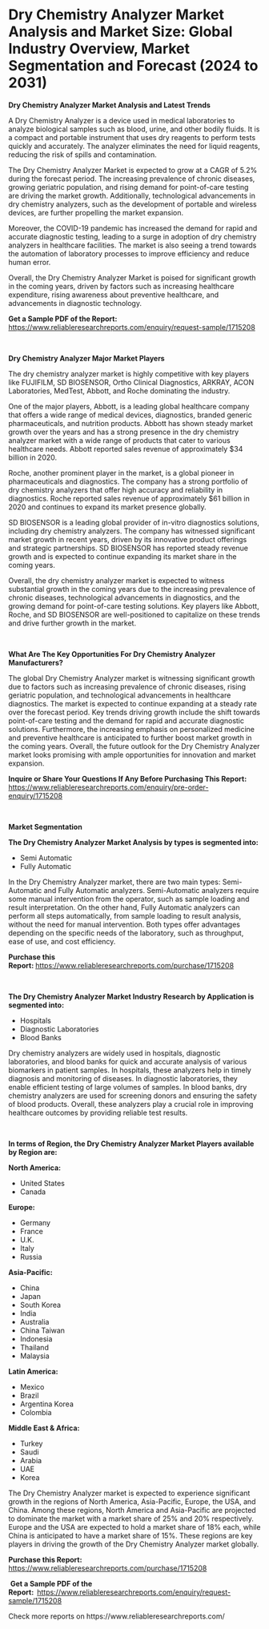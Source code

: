 <p><h1>Dry Chemistry Analyzer Market Analysis and Market Size: Global Industry Overview, Market Segmentation and Forecast (2024 to 2031)</h1></p><p><strong>Dry Chemistry Analyzer Market Analysis and Latest Trends</strong></p>
<p><p>A Dry Chemistry Analyzer is a device used in medical laboratories to analyze biological samples such as blood, urine, and other bodily fluids. It is a compact and portable instrument that uses dry reagents to perform tests quickly and accurately. The analyzer eliminates the need for liquid reagents, reducing the risk of spills and contamination.</p><p>The Dry Chemistry Analyzer Market is expected to grow at a CAGR of 5.2% during the forecast period. The increasing prevalence of chronic diseases, growing geriatric population, and rising demand for point-of-care testing are driving the market growth. Additionally, technological advancements in dry chemistry analyzers, such as the development of portable and wireless devices, are further propelling the market expansion.</p><p>Moreover, the COVID-19 pandemic has increased the demand for rapid and accurate diagnostic testing, leading to a surge in adoption of dry chemistry analyzers in healthcare facilities. The market is also seeing a trend towards the automation of laboratory processes to improve efficiency and reduce human error.</p><p>Overall, the Dry Chemistry Analyzer Market is poised for significant growth in the coming years, driven by factors such as increasing healthcare expenditure, rising awareness about preventive healthcare, and advancements in diagnostic technology.</p></p>
<p><strong>Get a Sample PDF of the Report:&nbsp;</strong> <a href="https://www.reliableresearchreports.com/enquiry/request-sample/1715208">https://www.reliableresearchreports.com/enquiry/request-sample/1715208</a></p>
<p>&nbsp;</p>
<p><strong>Dry Chemistry Analyzer Major Market Players</strong></p>
<p><p>The dry chemistry analyzer market is highly competitive with key players like FUJIFILM, SD BIOSENSOR, Ortho Clinical Diagnostics, ARKRAY, ACON Laboratories, MedTest, Abbott, and Roche dominating the industry. </p><p>One of the major players, Abbott, is a leading global healthcare company that offers a wide range of medical devices, diagnostics, branded generic pharmaceuticals, and nutrition products. Abbott has shown steady market growth over the years and has a strong presence in the dry chemistry analyzer market with a wide range of products that cater to various healthcare needs. Abbott reported sales revenue of approximately $34 billion in 2020.</p><p>Roche, another prominent player in the market, is a global pioneer in pharmaceuticals and diagnostics. The company has a strong portfolio of dry chemistry analyzers that offer high accuracy and reliability in diagnostics. Roche reported sales revenue of approximately $61 billion in 2020 and continues to expand its market presence globally.</p><p>SD BIOSENSOR is a leading global provider of in-vitro diagnostics solutions, including dry chemistry analyzers. The company has witnessed significant market growth in recent years, driven by its innovative product offerings and strategic partnerships. SD BIOSENSOR has reported steady revenue growth and is expected to continue expanding its market share in the coming years.</p><p>Overall, the dry chemistry analyzer market is expected to witness substantial growth in the coming years due to the increasing prevalence of chronic diseases, technological advancements in diagnostics, and the growing demand for point-of-care testing solutions. Key players like Abbott, Roche, and SD BIOSENSOR are well-positioned to capitalize on these trends and drive further growth in the market.</p></p>
<p>&nbsp;</p>
<p><strong>What Are The Key Opportunities For Dry Chemistry Analyzer Manufacturers?</strong></p>
<p><p>The global Dry Chemistry Analyzer market is witnessing significant growth due to factors such as increasing prevalence of chronic diseases, rising geriatric population, and technological advancements in healthcare diagnostics. The market is expected to continue expanding at a steady rate over the forecast period. Key trends driving growth include the shift towards point-of-care testing and the demand for rapid and accurate diagnostic solutions. Furthermore, the increasing emphasis on personalized medicine and preventive healthcare is anticipated to further boost market growth in the coming years. Overall, the future outlook for the Dry Chemistry Analyzer market looks promising with ample opportunities for innovation and market expansion.</p></p>
<p><strong>Inquire or Share Your Questions If Any Before Purchasing This Report:</strong> <a href="https://www.reliableresearchreports.com/enquiry/pre-order-enquiry/1715208">https://www.reliableresearchreports.com/enquiry/pre-order-enquiry/1715208</a></p>
<p>&nbsp;</p>
<p><strong>Market Segmentation</strong></p>
<p><strong>The Dry Chemistry Analyzer Market Analysis by types is segmented into:</strong></p>
<p><ul><li>Semi Automatic</li><li>Fully Automatic</li></ul></p>
<p><p>In the Dry Chemistry Analyzer market, there are two main types: Semi-Automatic and Fully Automatic analyzers. Semi-Automatic analyzers require some manual intervention from the operator, such as sample loading and result interpretation. On the other hand, Fully Automatic analyzers can perform all steps automatically, from sample loading to result analysis, without the need for manual intervention. Both types offer advantages depending on the specific needs of the laboratory, such as throughput, ease of use, and cost efficiency.</p></p>
<p><strong>Purchase this Report:&nbsp;</strong><a href="https://www.reliableresearchreports.com/purchase/1715208">https://www.reliableresearchreports.com/purchase/1715208</a></p>
<p>&nbsp;</p>
<p><strong>The Dry Chemistry Analyzer Market Industry Research by Application is segmented into:</strong></p>
<p><ul><li>Hospitals</li><li>Diagnostic Laboratories</li><li>Blood Banks</li></ul></p>
<p><p>Dry chemistry analyzers are widely used in hospitals, diagnostic laboratories, and blood banks for quick and accurate analysis of various biomarkers in patient samples. In hospitals, these analyzers help in timely diagnosis and monitoring of diseases. In diagnostic laboratories, they enable efficient testing of large volumes of samples. In blood banks, dry chemistry analyzers are used for screening donors and ensuring the safety of blood products. Overall, these analyzers play a crucial role in improving healthcare outcomes by providing reliable test results.</p></p>
<p>&nbsp;</p>
<p><strong>In terms of Region, the Dry Chemistry Analyzer Market Players available by Region are:</strong></p>
<p>
    <p> <strong> North America: </strong>
        <ul>
            <li>United States</li>
            <li>Canada</li>
        </ul>
        </p> 
    <p> <strong> Europe: </strong>
        <ul>
            <li>Germany</li>
            <li>France</li>
            <li>U.K.</li>
            <li>Italy</li>
            <li>Russia</li>
        </ul>
        </p> 
    <p> <strong> Asia-Pacific: </strong>
        <ul>
            <li>China</li>
            <li>Japan</li>
            <li>South Korea</li>
            <li>India</li>
            <li>Australia</li>
            <li>China Taiwan</li>
            <li>Indonesia</li>
            <li>Thailand</li>
            <li>Malaysia</li>
        </ul>
        </p> 
    <p> <strong> Latin America: </strong>
        <ul>
            <li>Mexico</li>
            <li>Brazil</li>
            <li>Argentina Korea</li>
            <li>Colombia</li>
        </ul>
        </p> 
    <p> <strong> Middle East & Africa: </strong>
        <ul>
            <li>Turkey</li>
            <li>Saudi</li>
            <li>Arabia</li>
            <li>UAE</li>
            <li>Korea</li>
        </ul>
    </p>
    </p>
<p><p>The Dry Chemistry Analyzer market is expected to experience significant growth in the regions of North America, Asia-Pacific, Europe, the USA, and China. Among these regions, North America and Asia-Pacific are projected to dominate the market with a market share of 25% and 20% respectively. Europe and the USA are expected to hold a market share of 18% each, while China is anticipated to have a market share of 15%. These regions are key players in driving the growth of the Dry Chemistry Analyzer market globally.</p></p>
<p><strong>Purchase this Report: </strong><a href="https://www.reliableresearchreports.com/purchase/1715208">https://www.reliableresearchreports.com/purchase/1715208</a></p>
<p>&nbsp;<strong>Get a Sample PDF of the Report:&nbsp;&nbsp;</strong><a href="https://www.reliableresearchreports.com/enquiry/request-sample/1715208">https://www.reliableresearchreports.com/enquiry/request-sample/1715208</a></p>
<p><strong></strong></p>
<p>Check more reports on https://www.reliableresearchreports.com/</p>
